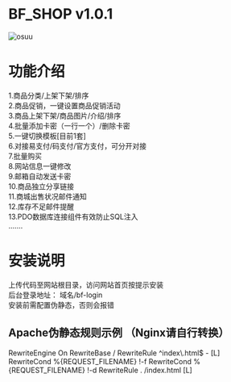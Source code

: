 # BF_SHOP v1.0.1

![osuu](https://oss.osuu.net/uploads/2020/04/QQ截图20200508104942.png?x-oss-process=image/quality,q_50/resize,m_fill,w_500,h_262)  

# 功能介绍
1.商品分类/上架下架/排序<br>
2.商品促销，一键设置商品促销活动<br>
3.商品上架下架/商品图片/介绍/排序<br>
4.批量添加卡密（一行一个）/删除卡密<br>
5.一键切换模板[目前1套]<br>
6.对接易支付/码支付/官方支付，可分开对接<br>
7.批量购买<br>
8.网站信息一键修改<br>
9.邮箱自动发送卡密<br>
10.商品独立分享链接<br>
11.商城出售状况邮件通知<br>
12.库存不足邮件提醒<br>
13.PDO数据库连接组件有效防止SQL注入<br>
.......

# 安装说明
上传代码至网站根目录，访问网站首页按提示安装<br>
后台登录地址： 域名/bf-login <br>
安装前需配置伪静态，否则会报错<br>
## Apache伪静态规则示例 （Nginx请自行转换）
<IfModule mod_rewrite.c>
  RewriteEngine On
  RewriteBase /
  RewriteRule ^index\.html$ - [L]
  RewriteCond %{REQUEST_FILENAME} !-f
  RewriteCond %{REQUEST_FILENAME} !-d
  RewriteRule . /index.html [L]
</IfModule>




